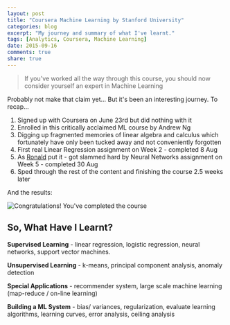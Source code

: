 ```yaml
---
layout: post
title: "Coursera Machine Learning by Stanford University"
categories: blog
excerpt: "My journey and summary of what I've learnt."
tags: [Analytics, Coursera, Machine Learning]
date: 2015-09-16
comments: true
share: true
---
```


> If you've worked all the way through this course, you should now consider yourself an expert in Machine Learning

Probably not make that claim yet... But it's been an interesting journey. To recap...

1. Signed up with Coursera on June 23rd but did nothing with it
2. Enrolled in this critically acclaimed ML course by Andrew Ng
3. Digging up fragmented memories of linear algebra and calculus which fortunately have only been tucked away and not conveniently forgotten
4. First real Linear Regression assignment on Week 2 - completed 8 Aug
5. As [Ronald](https://www.linkedin.com/pulse/machine-learning-hard-ronald-widha-sunarno) put it - got slammed hard by Neural Networks assignment on Week 5 - completed 30 Aug
6. Sped through the rest of the content and finishing the course 2.5 weeks later

And the results:

![Congratulations! You've completed the course](http://res.cloudinary.com/ianliew/image/upload/v1442401429/ppkilp.png)

## So, What Have I Learnt?

**Supervised Learning** - linear regression, logistic regression, neural networks, support vector machines.

**Unsupervised Learning** - k-means, principal component analysis, anomaly detection

**Special Applications** - recommender system, large scale machine learning (map-reduce / on-line learning)

**Building a ML System** - bias/ variances, regularization, evaluate learning algorithms, learning curves, error analysis, ceiling analysis
